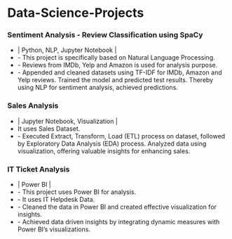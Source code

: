 # Data-Science-Projects

<h3>Sentiment Analysis - Review Classification using SpaCy</h3>
<ul>
  <li>| Python, NLP, Jupyter Notebook  |</li>
  <li>- This project is specifically based on Natural Language Processing.</li>
  <li>- Reviews from IMDb, Yelp and Amazon is used for analysis purpose.</li>
  <li>- Appended and cleaned datasets using TF-IDF for IMDb, Amazon and Yelp reviews. Trained the model and predicted test results. Thereby using NLP for sentiment analysis, achieved predictions.</li>
</ul>

<h3>Sales Analysis</h3>
<ul>
  <li>| Jupyter Notebook, Visualization |</li>
  <li>It uses Sales Dataset.</li>
  <li>- Executed Extract, Transform, Load (ETL) process on dataset, followed by Exploratory Data Analysis (EDA) process. Analyzed data using visualization, offering valuable insights for enhancing sales.</li>
</ul>

<h3>IT Ticket Analysis</h3>
<ul>
  <li>| Power BI  |</li>
  <li>- This project uses Power BI for analysis.</li>
  <li>- It uses IT Helpdesk Data.</li>
  <li>- Cleaned the data in Power BI and created effective visualization for insights.</li>
  <li>- Achieved data driven insights by integrating dynamic measures with Power BI’s visualizations. </li>
</ul>
